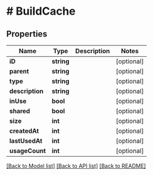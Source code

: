 # # BuildCache

## Properties

Name | Type | Description | Notes
------------ | ------------- | ------------- | -------------
**iD** | **string** |  | [optional] 
**parent** | **string** |  | [optional] 
**type** | **string** |  | [optional] 
**description** | **string** |  | [optional] 
**inUse** | **bool** |  | [optional] 
**shared** | **bool** |  | [optional] 
**size** | **int** |  | [optional] 
**createdAt** | **int** |  | [optional] 
**lastUsedAt** | **int** |  | [optional] 
**usageCount** | **int** |  | [optional] 

[[Back to Model list]](../../README.md#documentation-for-models) [[Back to API list]](../../README.md#documentation-for-api-endpoints) [[Back to README]](../../README.md)


